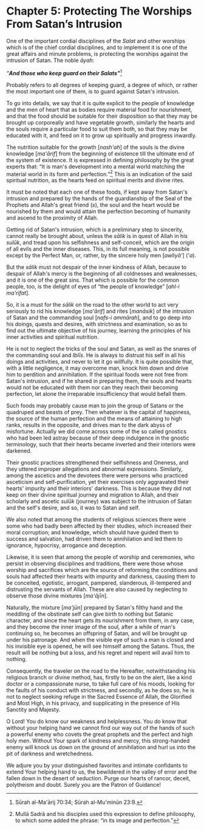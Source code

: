 Chapter 5: Protecting The Worships From Satan’s Intrusion
=========================================================

One of the important cordial disciplines of the *Salat* and other
worships which is of the chief cordial disciplines, and to implement it
is one of the great affairs and minute problems, is protecting the
worships against the intrusion of Satan. The noble *āyah*:

*“**And those who keep guard on their Salats”***[^1]

Probably refers to all degrees of keeping guard, a degree of which, or
rather the most important one of them, is to guard against Satan's
intrusion.

To go into details, we say that it is quite explicit to the people of
knowledge and the men of heart that as bodies require material food for
nourishment, and that the food should be suitable for their disposition
so that they may be brought up corporeally and have vegetable growth,
similarly the hearts and the souls require a particular food to suit
them both, so that they may be educated with it, and feed on it to grow
up spiritually and progress inwardly.

The nutrition suitable for the growth [*nash'ah*] of the souls is the
divine knowledge [*ma'ārif*] from the beginning of existence till the
ultimate end of the system of existence. It is expressed in defining
philosophy by the great experts that: “It is man's development into a
mental world matching the material world in its form and
perfection.”[^2] This is an indication of the said spiritual nutrition,
as the hearts feed on spiritual merits and divine rites.

It must be noted that each one of these foods, if kept away from Satan's
intrusion and prepared by the hands of the guardianship of the Seal of
the Prophets and Allah's great friend (*s*), the soul and the heart
would be nourished by them and would attain the perfection becoming of
humanity and ascend to the proximity of Allah.

Getting rid of Satan's intrusion, which is a preliminary step to
sincerity, cannot really be brought about, unless the *sālik* is in
quest of Allah in his *sulūk*, and tread upon his selfishness and
self-conceit, which are the origin of all evils and the inner diseases.
This, in its full meaning, is not possible except by the Perfect Man,
or, rather, by the sincere holy men [*awliyā'*] ('*a*).

But the *sālik* must not despair of the inner kindness of Allah, because
to despair of Allah's mercy is the beginning of all coldnesses and
weaknesses, and it is one of the great sins. That which is possible for
the common people, too, is the delight of eyes of “the people of
knowledge” [*ahl-i ma‛rifat*].

So, it is a must for the *sālik* on the road to the other world to act
very seriously to rid his knowledge [*ma‛ārif*] and rites [*manāsik*] of
the intrusion of Satan and the commanding soul [*nafs-i ammārah*], and
to go deep into his doings, quests and desires, with strictness and
examination, so as to find out the ultimate objective of his journey,
learning the principles of his inner activities and spiritual nutrition.

He is not to neglect the tricks of the soul and Satan, as well as the
snares of the commanding soul and *Iblīs*. He is always to distrust his
self in all his doings and activities, and never to let it go willfully.
It is quite possible that, with a little negligence, it may overcome
man, knock him down and drive him to perdition and annihilation. If the
spiritual foods were not free from Satan's intrusion, and if he shared
in preparing them, the souls and hearts would not be educated with them
nor can they reach their becoming perfection, let alone the irreparable
insufficiency that would befall them.

Such foods may probably cause man to join the group of Satans or the
quadruped and beasts of prey. Then whatever is the capital of happiness,
the source of the human perfection and the means of attaining to high
ranks, results in the opposite, and drives man to the dark abyss of
misfortune. Actually we did come across some of the so called gnostics
who had been led astray because of their deep indulgence in the gnostic
terminology, such that their hearts became inverted and their interiors
were darkened.

Their gnostic practices strengthened their selfishness and Oneness, and
they uttered improper allegations and abnormal expressions. Similarly,
among the ascetics and the devotees there were persons who practiced
asceticism and self-purification, yet their exercises only aggravated
their hearts' impurity and their interiors' darkness. This is because
they did not keep on their divine spiritual journey and migration to
Allah, and their scholarly and ascetic *sulūk* (journey) was subject to
the intrusion of Satan and the self's desire, and so, it was to Satan
and self.

We also noted that among the students of religious sciences there were
some who had badly been affected by their studies, which increased their
moral corruption; and knowledge, which should have guided them to
success and salvation, had driven them to annihilation and led them to
ignorance, hypocrisy, arrogance and deception.

Likewise, it is seen that among the people of worship and ceremonies,
who persist in observing disciplines and traditions, there were those
whose worship and sacrifices which are the source of reforming the
conditions and souls had affected their hearts with impurity and
darkness, causing them to be conceited, egotistic, arrogant, pampered,
slanderous, ill-tempered and distrusting the servants of Allah. These
are also caused by neglecting to observe those divine mixtures
[*ma‛ājīn*].

Naturally, the mixture [*ma‛jūn*] prepared by Satan's filthy hand and
the meddling of the obstinate self can give birth to nothing but Satanic
character, and since the heart gets its nourishment from them, in any
case, and they become the inner image of the soul, after a while of
man's continuing so, he becomes an offspring of Satan, and will be
brought up under his patronage. And when the visible eye of such a man
is closed and his invisible eye is opened, he will see himself among the
Satans. Thus, the result will be nothing but a loss, and his regret and
repent will avail him to nothing.

Consequently, the traveler on the road to the Hereafter, notwithstanding
his religious branch or divine method, has, firstly to be on the alert,
like a kind doctor or a compassionate nurse, to take full care of his
moods, looking for the faults of his conduct with strictness, and
secondly, as he does so, he is not to neglect seeking refuge in the
Sacred Essence of Allah, the Glorified and Most High, in his privacy,
and supplicating in the presence of His Sanctity and Majesty.

O Lord! You do know our weakness and helplessness. You do know that
without your helping hand we cannot find our way out of the hands of
such a powerful enemy who covets the great prophets and the perfect and
high holy men. Without Your spark of kindness and mercy, this
strong-handed enemy will knock us down on the ground of annihilation and
hurl us into the pit of darkness and wretchedness.

We adjure you by your distinguished favorites and intimate confidants to
extend Your helping hand to us, the bewildered in the valley of error
and the fallen down in the desert of seduction. Purge our hearts of
rancor, deceit, polytheism and doubt. Surely you are the Patron of
Guidance!

[^1]: Sūrah al-Ma'ārij 70:34; Sūrah al-Mu'minūn 23:9.

[^2]: Mullā Sadrā and his disciples used this expression to define
philosophy, to which some added the phrase: “in its image and
perfection.”


